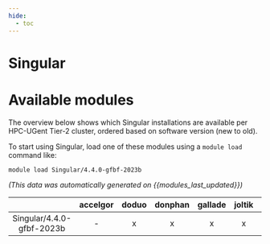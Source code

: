 ```yaml
---
hide:
  - toc
---
```


Singular
========

# Available modules


The overview below shows which Singular installations are available per HPC-UGent Tier-2 cluster, ordered based on software version (new to old).

To start using Singular, load one of these modules using a `module load` command like:

```shell
module load Singular/4.4.0-gfbf-2023b
```

*(This data was automatically generated on {{modules_last_updated}})*  

| |accelgor|doduo|donphan|gallade|joltik|shinx|
| :---: | :---: | :---: | :---: | :---: | :---: | :---: |
|Singular/4.4.0-gfbf-2023b|-|x|x|x|x|x|

